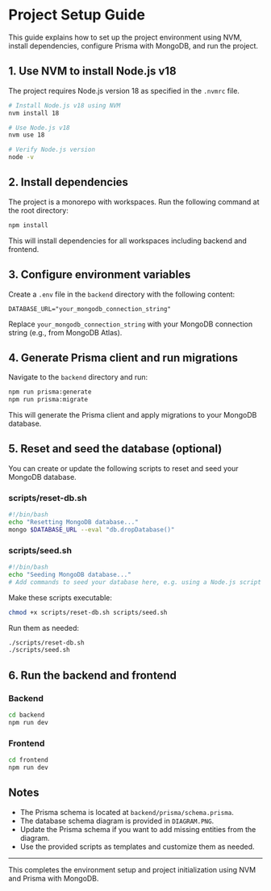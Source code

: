 # Project Setup Guide

This guide explains how to set up the project environment using NVM, install dependencies, configure Prisma with MongoDB, and run the project.

## 1. Use NVM to install Node.js v18

The project requires Node.js version 18 as specified in the `.nvmrc` file.

```bash
# Install Node.js v18 using NVM
nvm install 18

# Use Node.js v18
nvm use 18

# Verify Node.js version
node -v
```

## 2. Install dependencies

The project is a monorepo with workspaces. Run the following command at the root directory:

```bash
npm install
```

This will install dependencies for all workspaces including backend and frontend.

## 3. Configure environment variables

Create a `.env` file in the `backend` directory with the following content:

```
DATABASE_URL="your_mongodb_connection_string"
```

Replace `your_mongodb_connection_string` with your MongoDB connection string (e.g., from MongoDB Atlas).

## 4. Generate Prisma client and run migrations

Navigate to the `backend` directory and run:

```bash
npm run prisma:generate
npm run prisma:migrate
```

This will generate the Prisma client and apply migrations to your MongoDB database.

## 5. Reset and seed the database (optional)

You can create or update the following scripts to reset and seed your MongoDB database.

### scripts/reset-db.sh

```bash
#!/bin/bash
echo "Resetting MongoDB database..."
mongo $DATABASE_URL --eval "db.dropDatabase()"
```

### scripts/seed.sh

```bash
#!/bin/bash
echo "Seeding MongoDB database..."
# Add commands to seed your database here, e.g. using a Node.js script or mongo shell commands
```

Make these scripts executable:

```bash
chmod +x scripts/reset-db.sh scripts/seed.sh
```

Run them as needed:

```bash
./scripts/reset-db.sh
./scripts/seed.sh
```

## 6. Run the backend and frontend

### Backend

```bash
cd backend
npm run dev
```

### Frontend

```bash
cd frontend
npm run dev
```

## Notes

- The Prisma schema is located at `backend/prisma/schema.prisma`.
- The database schema diagram is provided in `DIAGRAM.PNG`.
- Update the Prisma schema if you want to add missing entities from the diagram.
- Use the provided scripts as templates and customize them as needed.

---

This completes the environment setup and project initialization using NVM and Prisma with MongoDB.
